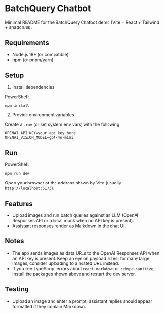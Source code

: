 # BatchQuery Chatbot

Minimal README for the BatchQuery Chatbot demo (Vite + React + Tailwind + shadcn/ui).

## Requirements
- Node.js 18+ (or compatible)
- npm (or pnpm/yarn)

## Setup
1. Install dependencies

PowerShell:

```powershell
npm install
```

2. Provide environment variables

Create a `.env` (or set system env vars) with the following:

```
OPENAI_API_KEY=your_api_key_here
OPENAI_VISION_MODEL=gpt-4o-mini
```

## Run

PowerShell:

```powershell
npm run dev
```

Open your browser at the address shown by Vite (usually `http://localhost:5173`).

## Features
- Upload images and run batch queries against an LLM (OpenAI Responses API or a local mock when no API key is present).
- Assistant responses render as Markdown in the chat UI.

## Notes
- The app sends images as data URLs to the OpenAI Responses API when an API key is present. Keep an eye on payload sizes; for many large images, consider uploading to a hosted URL instead.
- If you see TypeScript errors about `react-markdown` or `rehype-sanitize`, install the packages shown above and restart the dev server.

## Testing
- Upload an image and enter a prompt; assistant replies should appear formatted if they contain Markdown.
